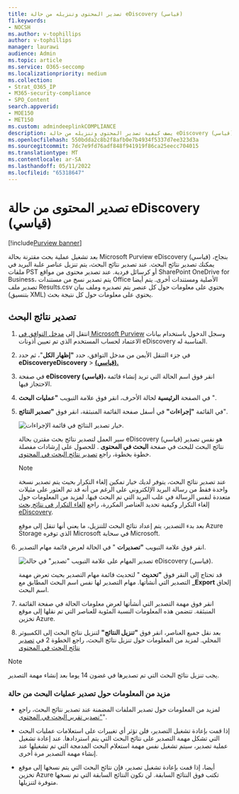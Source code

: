 ```yaml
---
title: تصدير المحتوى وتنزيله من حالة eDiscovery (قياسي)
f1.keywords:
- NOCSH
ms.author: v-tophillips
author: v-tophillips
manager: laurawi
audience: Admin
ms.topic: article
ms.service: O365-seccomp
ms.localizationpriority: medium
ms.collection:
- Strat_O365_IP
- M365-security-compliance
- SPO_Content
search.appverid:
- MOE150
- MET150
ms.custom: admindeeplinkCOMPLIANCE
description: يصف كيفية تصدير المحتوى وتنزيله من حالة eDiscovery (قياسي) في Microsoft 365.
ms.openlocfilehash: 550bdda2c8b2f8afb0e7b4934f5337d7ee323d3a
ms.sourcegitcommit: 7dc7e9fd76adf848f941919f86ca25eecc704015
ms.translationtype: MT
ms.contentlocale: ar-SA
ms.lasthandoff: 05/11/2022
ms.locfileid: "65318647"
---
```

# <a name="export-content-from-a-ediscovery-standard-case"></a>تصدير المحتوى من حالة eDiscovery (قياسي)

[!include[Purview banner](../includes/purview-rebrand-banner.md)]

بعد تشغيل عملية بحث مقترنة بحالة Microsoft Purview eDiscovery (قياسي) بنجاح، يمكنك تصدير نتائج البحث. عند تصدير نتائج البحث، يتم تنزيل عناصر علبة البريد في ملفات PST أو كرسائل فردية. عند تصدير محتوى من مواقع SharePoint OneDrive for Business، يتم تصدير نسخ من مستندات Office الأصلية ومستندات أخرى. يتم أيضا تصدير ملف Results.csv يحتوي على معلومات حول كل عنصر يتم تصديره وملف بيان (بتنسيق XML) يحتوي على معلومات حول كل نتيجة بحث.
  
## <a name="export-search-results"></a>تصدير نتائج البحث

1. انتقل إلى <a href="https://go.microsoft.com/fwlink/p/?linkid=2077149" target="_blank">مدخل التوافق في Microsoft Purview</a> وسجل الدخول باستخدام بيانات الاعتماد لحساب المستخدم الذي تم تعيين أذونات eDiscovery المناسبة له.

2. في جزء التنقل الأيمن من مدخل التوافق، حدد **"إظهار الكل**"، ثم حدد **eDiscoveryeDiscovery** >  <a href="https://go.microsoft.com/fwlink/p/?linkid=2174007" target="_blank">**(قياسي).**</a>

3. في صفحة **eDiscovery (قياسي)،** انقر فوق اسم الحالة التي تريد إنشاء قائمة الاحتجاز فيها.

4. في الصفحة **الرئيسية** لحالة الأحرف، انقر فوق علامة التبويب **"عمليات البحث** ".

5. في القائمة **"إجراءات"** في أسفل صفحة القائمة المنبثقة، انقر فوق **"تصدير النتائج**".

   ![خيار تصدير النتائج في قائمة الإجراءات.](../media/ActionMenuExportResults.png)

   سير العمل لتصدير نتائج بحث مقترن بحالة eDiscovery (قياسي) هو نفس تصدير نتائج البحث للبحث في صفحة **البحث في المحتوى** . للحصول على إرشادات مفصلة خطوة بخطوة، راجع [تصدير نتائج البحث في المحتوى](export-search-results.md).

   > [!NOTE]
   > عند تصدير نتائج البحث، يتوفر لديك خيار تمكين إلغاء التكرار بحيث يتم تصدير نسخة واحدة فقط من رسالة البريد الإلكتروني على الرغم من أنه قد تم العثور على مثيلات متعددة لنفس الرسالة في علب البريد التي تم البحث فيها. لمزيد من المعلومات حول إلغاء التكرار وكيفية تحديد العناصر المكررة، راجع [إلغاء التكرار في نتائج بحث eDiscovery](de-duplication-in-ediscovery-search-results.md).

   بعد بدء التصدير، يتم إعداد نتائج البحث للتنزيل، ما يعني أنها تنقل إلى موقع Azure Storage الذي توفره Microsoft في سحابة Microsoft.
  
6. انقر فوق علامة التبويب **"تصديرات** " في الحالة لعرض قائمة مهام التصدير.
  
   ![تصدير المهام على علامة التبويب "تصدير" في حالة eDiscovery (قياسي).](../media/CoreeDiscoveryExport.png)

   قد تحتاج إلى النقر فوق **"تحديث** " لتحديث قائمة مهام التصدير بحيث تعرض مهمة التصدير التي أنشأتها. مهام التصدير لها نفس اسم البحث المطابق مع **_Export** إلحاق اسم البحث.

7. انقر فوق مهمة التصدير التي أنشأتها لعرض معلومات الحالة في صفحة القائمة المنبثقة. تتضمن هذه المعلومات النسبة المئوية للعناصر التي تم نقلها إلى موقع تخزين Azure.

8. بعد نقل جميع العناصر، انقر فوق **"تنزيل النتائج"** لتنزيل نتائج البحث إلى الكمبيوتر المحلي. لمزيد من المعلومات حول تنزيل نتائج البحث، راجع الخطوة 2 في [تصدير نتائج البحث في المحتوى](export-search-results.md#step-2-download-the-search-results)

> [!NOTE]
> يجب تنزيل نتائج البحث التي تم تصديرها في غضون 14 يوما بعد إنشاء مهمة التصدير.

### <a name="more-information-about-exporting-searches-from-a-case"></a>مزيد من المعلومات حول تصدير عمليات البحث من حالة

- لمزيد من المعلومات حول تصدير الملفات المضمنة عند تصدير نتائج البحث، راجع ["تصدير تقرير البحث في المحتوى](export-a-content-search-report.md#whats-included-in-the-report)".

- إذا قمت بإعادة تشغيل التصدير، فلن تؤثر أي تغييرات على استعلامات عمليات البحث التي تشكل مهمة التصدير على نتائج البحث التي يتم استردادها. عند إعادة تشغيل عملية تصدير، سيتم تشغيل نفس مهمة استعلام البحث المدمجة التي تم تشغيلها عند إنشاء مهمة التصدير مرة أخرى.

- أيضا، إذا قمت بإعادة تشغيل تصدير، فإن نتائج البحث التي يتم نسخها إلى موقع تخزين Azure تكتب فوق النتائج السابقة. لن تكون النتائج السابقة التي تم نسخها متوفرة لتنزيلها.
